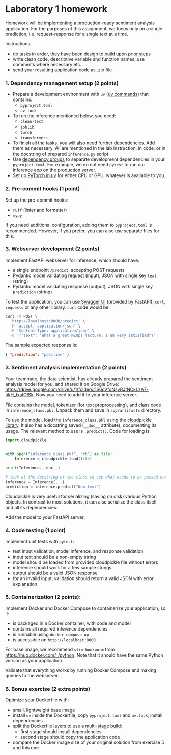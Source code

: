 # Laboratory 1 homework 

Homework will be implementing a production-ready sentiment analysis application.
For the purposes of this assignment, we focus only on a single prediction, i.e. request-response
for a single text at a time.

Instructions:
- do tasks in order, they have been design to build upon prior steps
- write clean code, descriptive variable and function names, use comments where necessary etc.
- send your resulting application code as .zip file

### 1. Dependency management setup (2 points)

- Prepare a development environment with `uv` ([uv commands](https://docs.astral.sh/uv/getting-started/features/)) that contains:
    - `pyproject.toml`
    - `uv.lock`
- To run the inference mentioned below, you need:
    - `clean-text`
    - `joblib`
    - `torch`
    - `transformers`
- To finish all the tasks, you will also need further dependencies. Add them as necessary. All are mentioned
  in the lab instruction, in code, or in the docstring of prepared `inference.py` script.
- Use [dependency groups](https://docs.astral.sh/uv/concepts/projects/dependencies/#development-dependencies)
  to separate development dependencies in your `pyproject.toml`. For example, we do not need `pytest` to
  run our inference app on the production server.
- Set up [PyTorch in uv](https://docs.astral.sh/uv/guides/integration/pytorch/) for either CPU or GPU,
  whatever is available to you.

### 2. Pre-commit hooks (1 point)

Set up the pre-commit hooks:
- `ruff` (linter and formatter)
- `mypy`

If you need additional configuration, adding them to `pyproject.toml` is recommended. However, if you prefer,
you can also use separate files for this.

### 3. Webserver development (2 points)

Implement FastAPI webserver for inference, which should have:
- a single endpoint `/predict`, accepting POST requests
- Pydantic model validating request  (input), JSON with single key `text` (string)
- Pydantic model validating response (output), JSON with single key `prediction` (string)

To test the application, you can use [Swagger UI](https://fastapi.tiangolo.com/#interactive-api-docs)
(provided by FastAPI), `curl`, `requests` or any other library. `curl` code would be:

```bash
curl -X POST \
  'http://localhost:8000/predict' \
  -H 'accept: application/json' \
  -H 'Content-Type: application/json' \
  -d '{"text": "What a great MLOps lecture, I am very satisfied"}'
```

The sample expected response is: 
```json 
{ "prediction": "positive" } 
``` 

### 3. Sentiment analysis implementation (2 points)

Your teammate, the data scientist, has already prepared the sentiment analysis model for you, and shared it
on Google Drive: https://drive.google.com/drive/u/1/folders/1S6cVfdNsyRJtNCkLzA7-hkH_IxatOISk. Now you need
to add it to your inference server.

File contains the model, tokenizer (for text preprocessing), and class code in `inference_class.pkl`.
Unpack them and save in `app/artifacts` directory.

To use the model, load the `inference_class.pkl` using the [cloudpickle library](https://github.com/cloudpipe/cloudpickle).
It also has a docstring saved (`__doc__` attribute), documenting its usage. The relevant method to use is
`.predict()`. Code for loading is:
```python
import cloudpickle 


with open("inference_class.pkl", "rb") as file:
    Inference = cloudpickle.load(file)

print(Inference.__doc__)

# look at the docstring of the class to see what needs to be passed here
inference = Inference(...)
prediction = inference.predict("New text") 
```

Cloudpickle is very useful for serializing (saving on disk) various Python objects. In contrast to most
solutions, it can also serialize the class itself and all its dependencies.

Add the model to your FastAPI server.

### 4. Code testing (1 point)

Implement unit tests with `pytest`:
- test input validation, model inference, and response validation
- input text should be a non-empty string
- model should be loaded from provided cloudpickle file without errors
- inference should work for a few sample strings
- output should be a valid JSON response
- for an invalid input, validation should return a valid JSON with error explanation

### 5. Containerization (2 points):

Implement Docker and Docker Compose to containerize your application, so it:
- is packaged in a Docker container, with code and model
- contains all required inference dependencies
- is runnable using `docker compose up`
- is accessible on `http://localhost:8000`

For base image, we recommend `slim-bookworm` from https://hub.docker.com/_/python. Note that
it should have the same Python version as your application.

Validate that everything works by running Docker Compose and making queries to the webserver.

### 6. Bonus exercise (2 extra points)

Optimize your Dockerfile with:
- small, lightweight base image
- install `uv` inside the Dockerfile, copy `pyproject.toml` and `uv.lock`, install dependencies
- split the Dockerfile layers to use a [multi-stage build](https://docs.docker.com/build/building/multi-stage/):
  - first stage should install dependencies
  - second stage should copy the application code
- compare the Docker image size of your original solution from exercise 5 and this one
